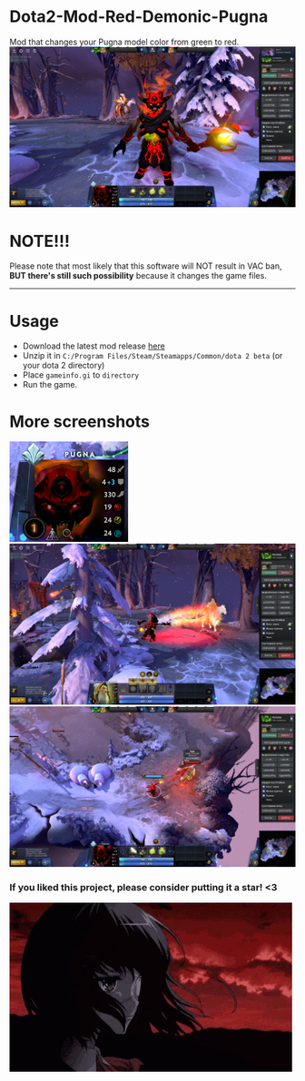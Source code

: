 # Dota2-Mod-Red-Demonic-Pugna
Mod that changes your Pugna model color from green to red. <br >
![ss1](ss1.png)

# NOTE!!!
Please note that most likely that this software will NOT result in VAC ban, <b>BUT there's still such possibility</b> because it changes the game  files.

---

# Usage 
* Download the latest mod release [here](https://github.com/meth1337/Dota2-Mod-Red-Demonic-Pugna/releases/latest)
* Unzip it in `C:/Program Files/Steam/Steamapps/Common/dota 2 beta` (or your dota 2 directory)
* Place `gameinfo.gi` to `directory`
* Run the game.

# More screenshots
![ss2](ss2.png) <br >
![ss3](ss3.png) <br >
![ss4](ss4.png) <br >

### If you liked this project, please consider putting it a star! <3
![:(](mei.gif)
